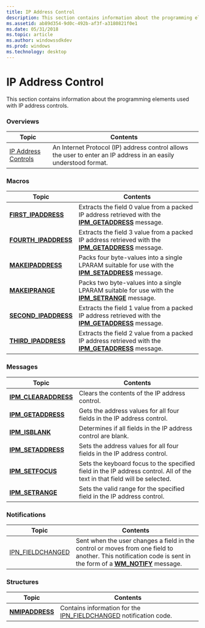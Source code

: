```yaml
---
title: IP Address Control
description: This section contains information about the programming elements used with IP address controls.
ms.assetid: ab89d354-9d0c-492b-af3f-a3180821f0e1
ms.date: 05/31/2018
ms.topic: article
ms.author: windowssdkdev
ms.prod: windows
ms.technology: desktop
---
```


# IP Address Control

This section contains information about the programming elements used with IP address controls.

### Overviews



| Topic                                          | Contents                                                                                                                    |
|------------------------------------------------|-----------------------------------------------------------------------------------------------------------------------------|
| [IP Address Controls](ip-address-controls.md) | An Internet Protocol (IP) address control allows the user to enter an IP address in an easily understood format.<br/> |



 

### Macros



| Topic                                         | Contents                                                                                                                              |
|-----------------------------------------------|---------------------------------------------------------------------------------------------------------------------------------------|
| [**FIRST\_IPADDRESS**](/windows/win32/Commctrl/nf-commctrl-first_ipaddress?branch=master)   | Extracts the field 0 value from a packed IP address retrieved with the [**IPM\_GETADDRESS**](ipm-getaddress.md) message. <br/> |
| [**FOURTH\_IPADDRESS**](/windows/win32/Commctrl/nf-commctrl-fourth_ipaddress?branch=master) | Extracts the field 3 value from a packed IP address retrieved with the [**IPM\_GETADDRESS**](ipm-getaddress.md) message. <br/> |
| [**MAKEIPADDRESS**](/windows/win32/Commctrl/nf-commctrl-makeipaddress?branch=master)        | Packs four byte-values into a single LPARAM suitable for use with the [**IPM\_SETADDRESS**](ipm-setaddress.md) message. <br/>  |
| [**MAKEIPRANGE**](/windows/win32/Commctrl/nf-commctrl-makeiprange?branch=master)            | Packs two byte-values into a single LPARAM suitable for use with the [**IPM\_SETRANGE**](ipm-setrange.md) message. <br/>       |
| [**SECOND\_IPADDRESS**](/windows/win32/Commctrl/nf-commctrl-second_ipaddress?branch=master) | Extracts the field 1 value from a packed IP address retrieved with the [**IPM\_GETADDRESS**](ipm-getaddress.md) message. <br/> |
| [**THIRD\_IPADDRESS**](/windows/win32/Commctrl/nf-commctrl-third_ipaddress?branch=master)   | Extracts the field 2 value from a packed IP address retrieved with the [**IPM\_GETADDRESS**](ipm-getaddress.md) message. <br/> |



 

### Messages



| Topic                                         | Contents                                                                                                                              |
|-----------------------------------------------|---------------------------------------------------------------------------------------------------------------------------------------|
| [**IPM\_CLEARADDRESS**](ipm-clearaddress.md) | Clears the contents of the IP address control. <br/>                                                                            |
| [**IPM\_GETADDRESS**](ipm-getaddress.md)     | Gets the address values for all four fields in the IP address control. <br/>                                                    |
| [**IPM\_ISBLANK**](ipm-isblank.md)           | Determines if all fields in the IP address control are blank. <br/>                                                             |
| [**IPM\_SETADDRESS**](ipm-setaddress.md)     | Sets the address values for all four fields in the IP address control. <br/>                                                    |
| [**IPM\_SETFOCUS**](ipm-setfocus.md)         | Sets the keyboard focus to the specified field in the IP address control. All of the text in that field will be selected. <br/> |
| [**IPM\_SETRANGE**](ipm-setrange.md)         | Sets the valid range for the specified field in the IP address control. <br/>                                                   |



 

### Notifications



| Topic                                     | Contents                                                                                                                                                                                   |
|-------------------------------------------|--------------------------------------------------------------------------------------------------------------------------------------------------------------------------------------------|
| [IPN\_FIELDCHANGED](ipn-fieldchanged.md) | Sent when the user changes a field in the control or moves from one field to another. This notification code is sent in the form of a [**WM\_NOTIFY**](wm-notify.md) message. <br/> |



 

### Structures



| Topic                              | Contents                                                                                              |
|------------------------------------|-------------------------------------------------------------------------------------------------------|
| [**NMIPADDRESS**](/windows/win32/Commctrl/ns-commctrl-tagnmipaddress?branch=master) | Contains information for the [IPN\_FIELDCHANGED](ipn-fieldchanged.md) notification code. <br/> |



 

 

 





